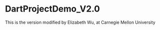 DartProjectDemo_V2.0
====================

This is the version modified by Elizabeth Wu, at Carnegie Mellon University